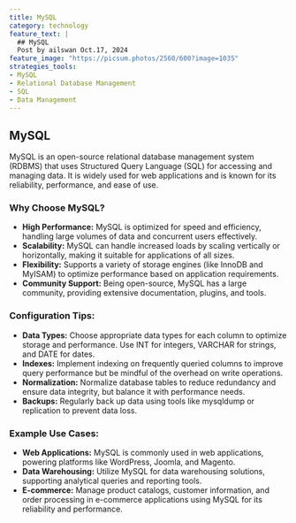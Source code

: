 ```yaml
---
title: MySQL
category: technology
feature_text: |
  ## MySQL
  Post by ailswan Oct.17, 2024
feature_image: "https://picsum.photos/2560/600?image=1035"
strategies_tools:
- MySQL
- Relational Database Management
- SQL
- Data Management
---
```

## MySQL
MySQL is an open-source relational database management system (RDBMS) that uses Structured Query Language (SQL) for accessing and managing data. It is widely used for web applications and is known for its reliability, performance, and ease of use.

### Why Choose MySQL?
- **High Performance:** MySQL is optimized for speed and efficiency, handling large volumes of data and concurrent users effectively.
- **Scalability:** MySQL can handle increased loads by scaling vertically or horizontally, making it suitable for applications of all sizes.
- **Flexibility:** Supports a variety of storage engines (like InnoDB and MyISAM) to optimize performance based on application requirements.
- **Community Support:** Being open-source, MySQL has a large community, providing extensive documentation, plugins, and tools.

### Configuration Tips:
- **Data Types:** Choose appropriate data types for each column to optimize storage and performance. Use INT for integers, VARCHAR for strings, and DATE for dates.
- **Indexes:** Implement indexing on frequently queried columns to improve query performance but be mindful of the overhead on write operations.
- **Normalization:** Normalize database tables to reduce redundancy and ensure data integrity, but balance it with performance needs.
- **Backups:** Regularly back up data using tools like mysqldump or replication to prevent data loss.

### Example Use Cases:
- **Web Applications:** MySQL is commonly used in web applications, powering platforms like WordPress, Joomla, and Magento.
- **Data Warehousing:** Utilize MySQL for data warehousing solutions, supporting analytical queries and reporting tools.
- **E-commerce:** Manage product catalogs, customer information, and order processing in e-commerce applications using MySQL for its reliability and performance.

